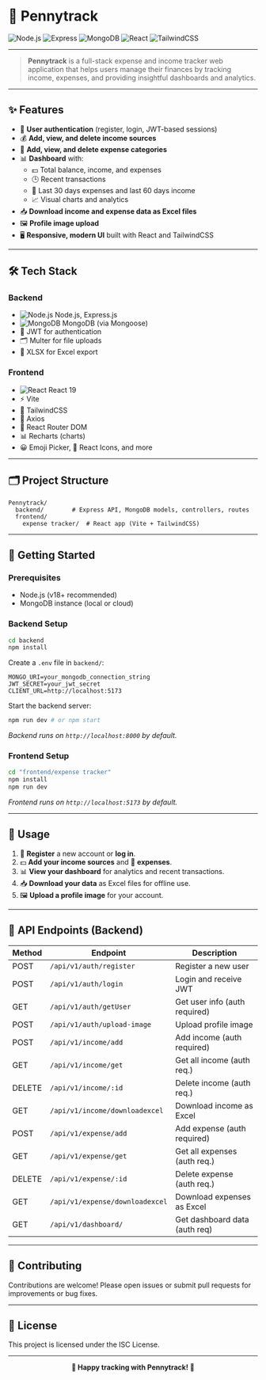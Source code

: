 # 💸 Pennytrack

![Node.js](https://img.shields.io/badge/Node.js-18%2B-green?logo=node.js) ![Express](https://img.shields.io/badge/Express.js-Backend-blue?logo=express) ![MongoDB](https://img.shields.io/badge/MongoDB-Database-brightgreen?logo=mongodb) ![React](https://img.shields.io/badge/React-19-blue?logo=react) ![TailwindCSS](https://img.shields.io/badge/TailwindCSS-4.x-06B6D4?logo=tailwindcss)

---

> **Pennytrack** is a full-stack expense and income tracker web application that helps users manage their finances by tracking income, expenses, and providing insightful dashboards and analytics.

---

## ✨ Features

- 🔐 **User authentication** (register, login, JWT-based sessions)
- 💰 **Add, view, and delete income sources**
- 🛒 **Add, view, and delete expense categories**
- 📊 **Dashboard** with:
  - 💵 Total balance, income, and expenses
  - 🕒 Recent transactions
  - 📅 Last 30 days expenses and last 60 days income
  - 📈 Visual charts and analytics
- 📥 **Download income and expense data as Excel files**
- 🖼️ **Profile image upload**
- 🖥️ **Responsive, modern UI** built with React and TailwindCSS

---

## 🛠️ Tech Stack

### Backend
- ![Node.js](https://img.shields.io/badge/-Node.js-339933?logo=node.js&logoColor=white) Node.js, Express.js
- ![MongoDB](https://img.shields.io/badge/-MongoDB-47A248?logo=mongodb&logoColor=white) MongoDB (via Mongoose)
- 🔑 JWT for authentication
- 🗂️ Multer for file uploads
- 📑 XLSX for Excel export

### Frontend
- ![React](https://img.shields.io/badge/-React-61DAFB?logo=react&logoColor=black) React 19
- ⚡ Vite
- 🎨 TailwindCSS
- 🔗 Axios
- 🧭 React Router DOM
- 📊 Recharts (charts)
- 😀 Emoji Picker, 🎨 React Icons, and more

---

## 🗂️ Project Structure

```
Pennytrack/
  backend/        # Express API, MongoDB models, controllers, routes
  frontend/
    expense tracker/  # React app (Vite + TailwindCSS)
```

---

## 🚀 Getting Started

### Prerequisites
- Node.js (v18+ recommended)
- MongoDB instance (local or cloud)

### Backend Setup
```bash
cd backend
npm install
```
Create a `.env` file in `backend/`:
```env
MONGO_URI=your_mongodb_connection_string
JWT_SECRET=your_jwt_secret
CLIENT_URL=http://localhost:5173
```
Start the backend server:
```bash
npm run dev # or npm start
```
_Backend runs on `http://localhost:8000` by default._

### Frontend Setup
```bash
cd "frontend/expense tracker"
npm install
npm run dev
```
_Frontend runs on `http://localhost:5173` by default._

---

## 📝 Usage

1. 📝 **Register** a new account or **log in**.
2. 💵 **Add your income sources** and 🛒 **expenses**.
3. 📊 **View your dashboard** for analytics and recent transactions.
4. 📥 **Download your data** as Excel files for offline use.
5. 🖼️ **Upload a profile image** for your account.

---

## 📡 API Endpoints (Backend)

| Method | Endpoint                        | Description                  |
|--------|----------------------------------|------------------------------|
| POST   | `/api/v1/auth/register`         | Register a new user          |
| POST   | `/api/v1/auth/login`            | Login and receive JWT        |
| GET    | `/api/v1/auth/getUser`          | Get user info (auth required)|
| POST   | `/api/v1/auth/upload-image`     | Upload profile image         |
| POST   | `/api/v1/income/add`            | Add income (auth required)   |
| GET    | `/api/v1/income/get`            | Get all income (auth req.)   |
| DELETE | `/api/v1/income/:id`            | Delete income (auth req.)    |
| GET    | `/api/v1/income/downloadexcel`  | Download income as Excel     |
| POST   | `/api/v1/expense/add`           | Add expense (auth required)  |
| GET    | `/api/v1/expense/get`           | Get all expenses (auth req.) |
| DELETE | `/api/v1/expense/:id`           | Delete expense (auth req.)   |
| GET    | `/api/v1/expense/downloadexcel` | Download expenses as Excel   |
| GET    | `/api/v1/dashboard/`            | Get dashboard data (auth req)|

---

## 🤝 Contributing

Contributions are welcome! Please open issues or submit pull requests for improvements or bug fixes.

---

## 📄 License

This project is licensed under the ISC License.

---

<p align="center"><b>💸 Happy tracking with Pennytrack! 💸</b></p>
